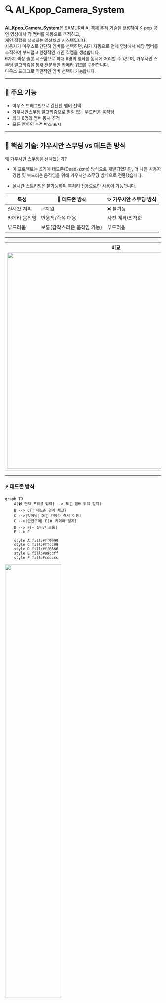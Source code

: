 # 🔍 AI_Kpop_Camera_System

**AI_Kpop_Camera_System**은 SAMURAI AI 객체 추적 기술을 활용하여 K-pop 공연 영상에서 각 멤버를 자동으로 추적하고,<br/>
개인 직캠을 생성하는 영상처리 시스템입니다.<br/>
사용자가 마우스로 간단히 멤버를 선택하면, AI가 자동으로 전체 영상에서 해당 멤버를 추적하여 부드럽고 안정적인 개인 직캠을 생성합니다.</br>
6가지 색상 슬롯 시스템으로 최대 6명의 멤버를 동시에 처리할 수 있으며, 가우시안 스무딩 알고리즘을 통해 전문적인 카메라 워크를 구현합니다.</br>
마우스 드래그로 직관적인 멤버 선택이 가능합니다.

---

## 🎯 주요 기능

  - 마우스 드래그만으로 간단한 멤버 선택
  - 가우시안스무딩 알고리즘으로 떨림 없는 부드러운 움직임
  - 최대 6명의 멤버 동시 추적
  - 모든 멤버의 추적 박스 표시

---

## 🧠 핵심 기술: 가우시안 스무딩 vs 데드존 방식

  왜 가우시안 스무딩을 선택했는가?</br>
  
  - 이 프로젝트는 초기에 데드존(Dead-zone) 방식으로 개발되었지만, 더 나은 사용자 경험 및 부드러운 움직임을 위해 가우시안 스무딩 방식으로 전환했습니다.</br>

  - 실시간 스트리밍은 불가능하며 후처리 전용으로만 사용이 가능합니다.

|특성|🎯 데드존 방식|✨ 가우시안 스무딩 방식|
|------|---|---|
|실시간 처리|✅지원|❌ 불가능|
|카메라 움직임|반응적/즉석 대응|사전 계획/최적화|
|부드러움|보통(갑작스러운 움직임 가능)|부드러움|

---

<table>
  <tr>
    <td align="center"><b>비교</b></td>
  </tr>
  <tr>
    <td><img src="./images/방식 설명.gif" width="700px"></td>
  </tr>
</table>

---

### ⚡ 데드존 방식
```mermaid
graph TD
    A[📹 현재 프레임 입력] --> B[📍 멤버 위치 감지]
    B --> C{🎯 데드존 경계 체크}
    C -->|벗어남| D[🔄 카메라 즉시 이동]
    C -->|안전구역| E[⏸️ 카메라 정지]
    D --> F[✂️ 실시간 크롭]
    E --> F
    
    style A fill:#ff9999
    style C fill:#ffcc99
    style D fill:#ff6666
    style E fill:#99ccff
    style F fill:#cccccc
```
<img src="./images/데드존 설명.png" width="60%">

### 🎪 가우시안 스무딩 (전체 경로 최적화)
```mermaid
graph TD
    A[📹 전체 영상 입력] --> B[🎯 AI 멤버 추적]
    B --> C[📊 전체 중심점 수집]
    C --> D[🔧 누락 데이터 보간]
    D --> E[🌊 가우시안 필터 적용]
    E --> F[📈 최적 경로 계산]
    F --> G[💾 경로 사전 저장]
    G --> H[✂️ 고품질 크롭 생성]
    
    style A fill:#9999ff
    style H fill:#9999ff
```

---

## ⚙️ 기술 스택

### AI/ML

 - SAMURAI (SAM 2.1) - Meta AI 객체 추적 모델
 - Gaussian Smoothing - 경로 최적화
 - Computer Vision - OpenCV 기반 영상 처리

### Backend

 - Python 3.8+
 - NumPy - 수치 연산
 - SciPy - 계산

### Frontend/UI

 - OpenCV GUI - 시각적 선택 인터페이스
 - PIL (Pillow) - 한글 텍스트 렌더링

---

## 🔧 설치 및 실행

### 꼭 순서대로 하셔야 실행이 됩니다.

Python 3.8 이상 필요


### SAMURAI 클론 및 라이브러리 다운

```bash
# 1. SAMURAI 프로젝트 다운로드
git clone https://github.com/yangchris11/samurai
cd samurai

# 2. 🚨 중요! PyTorch를 먼저 설치해야 함
pip install torch>=2.3.1 torchvision>=0.18.1

# 3. SAM 2 설치 (SAMURAI 버전)
cd sam2
pip install -e .
pip install -e ".[notebooks]"

# 4. 다른 필요한 라이브러리들 설치
pip install matplotlib==3.7 tikzplotlib jpeg4py opencv-python lmdb pandas scipy loguru

# 5. SAM 2.1 체크포인트(모델 파일) 다운로드
cd ../checkpoints
./download_ckpts.sh
cd ..

# 5-1. checkpoints 폴더가 없다면(있으면 무시)
# samurai 폴더에서
mkdir checkpoints
cd checkpoints

python -c "import urllib.request; base_url = 'https://dl.fbaipublicfiles.com/segment_anything_2/092824/'; models = ['sam2.1_hiera_tiny.pt', 'sam2.1_hiera_small.pt', 'sam2.1_hiera_base_plus.pt']; [urllib.request.urlretrieve(f'{base_url}{model}', model) or print(f'✅ {model} downloaded!') for model in models]"

# SAM 2.1 모델을 checkpoints/ 폴더에 다운로드

# 6. 설치 확인(설치확인이 확실하면 안해도 상관 없습니다.)
python -c "import torch; import sam2; print('✅ PyTorch 버전:', torch.__version__); print('✅ SAM2 설치 완료!'); print('✅ 체크포인트 파일들 준비 완료!')"

#아래와 같이 뜨면 성공
✅ PyTorch 버전: 2.7.0+cpu
✅ SAM2 설치 완료!
✅ 체크포인트 파일들 준비 완료!

```

### AI-Powered-K-pop-Camera-System 클론 및 다운

```bash
git clone https://github.com/KBohyeon/AI-Powered-K-pop-Camera-System
#다운 후 samurai 파일에 복사 파일 안에 테스트 영상도 같이 있습니다(nmixx6.mp4) 
```

### 의존성 설치

```bash
pip install opencv-python
pip install numpy
pip install pillow
pip install scipy
```

### 실행

```bash
python multi_member_optimal_system.py
```

---

📊 프로젝트 구조

samuria/</br>
├── assets    </br>
├── checkpoints                
├── data               
├── lib                       
├── sam2             </br>
├── scripts    # 사무라이 객체 인식 스크립트</br>
├── multi_member_optimal_system.py    </br>
├── 영상.mp4</br>

다운로드한 multi_member_optimal_system.py와 사용할 영상.mp4가 samuria 파일에 들어있어야합니다.

---
## 🌄 실행 결과 보기
원본 화질은 아래의 구글 드라이브에서 다운로드 후 확인이 가능합니다.
>[ (※ 멤버 전체 크롭 박스 영상 링크)](https://drive.google.com/file/d/1Z8fTXFBCOgYdPK6mFNNT5SSssFEGI6tu/view?usp=drive_link)</br>
>[ (※ 개인 크롭 영상 링크)](https://drive.google.com/file/d/1r_-Mr7mPRT2HAe8ER7Z8t5xjmkcKWmwe/view?usp=drive_link)
<table>
  <tr>
    <td align="center"><b>멤버 전체 크롭 박스</b></td>
  </tr>
  <tr>
    <td><img src="./images/전체.png" width="100%"></td>
  </tr>
  </table>

  <table>
    <tr>
    <td align="center"><b>개인 크롭</b></td>
  </tr>
  <tr>
    <td><img src="./images/해원 개인 크롭.png" width="50%"></td>
  </tr>
</table>
    <table>
    <tr>
    <td align="center"><b>미리 보기 GIF</b></td>
  </tr>
  <tr>
    <td><img src="./images/Full_View_With_Crop_Boxes.gif" width="960px"></td>
  </tr>
</table>

---

## 📌 향후 개선 방향

- 실시간 스트리밍 지원
- 현재 터미널내 실행 가능 -> GUI 인터페이스 개발
- 다양한 출력 비율 지원
- 직캠 이외 스포츠 등 사용 가능하도록 개발

---

## 📮 문의

**김보현**  
- 이메일: `qhgus9346@gmail.com`

